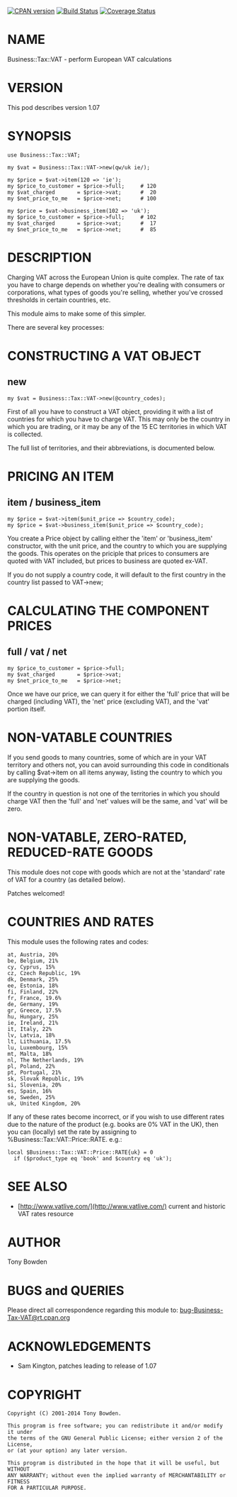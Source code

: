 [![CPAN version](https://badge.fury.io/pl/Business-Tax-VAT.svg)](http://badge.fury.io/pl/Business-Tax-VAT)
[![Build Status](https://travis-ci.org/jonasbn/Business-Tax-VAT.svg?branch=master)](https://travis-ci.org/jonasbn/Business-Tax-VAT)
[![Coverage Status](https://coveralls.io/repos/jonasbn/Business-Tax-VAT/badge.png)](https://coveralls.io/r/jonasbn/Business-Tax-VAT)

# NAME

Business::Tax::VAT - perform European VAT calculations

# VERSION

This pod describes version 1.07

# SYNOPSIS

    use Business::Tax::VAT;

    my $vat = Business::Tax::VAT->new(qw/uk ie/);

    my $price = $vat->item(120 => 'ie');
    my $price_to_customer = $price->full;     # 120
    my $vat_charged       = $price->vat;      #  20
    my $net_price_to_me   = $price->net;      # 100

    my $price = $vat->business_item(102 => 'uk');
    my $price_to_customer = $price->full;     # 102
    my $vat_charged       = $price->vat;      #  17
    my $net_price_to_me   = $price->net;      #  85

# DESCRIPTION

Charging VAT across the European Union is quite complex. The rate of tax
you have to charge depends on whether you're dealing with consumers or
corporations, what types of goods you're selling, whether you've crossed
thresholds in certain countries, etc.

This module aims to make some of this simpler.

There are several key processes:

# CONSTRUCTING A VAT OBJECT

## new

    my $vat = Business::Tax::VAT->new(@country_codes);

First of all you have to construct a VAT object, providing it with
a list of countries for which you have to charge VAT. This may only
be the country in which you are trading, or it may be any of the
15 EC territories in which VAT is collected.

The full list of territories, and their abbreviations, is documented
below.

# PRICING AN ITEM

## item / business\_item

    my $price = $vat->item($unit_price => $country_code);
    my $price = $vat->business_item($unit_price => $country_code);

You create a Price object by calling either the 'item' or 'business\_item'
constructor, with the unit price, and the country to which you are
supplying the goods. This operates on the priciple that prices to
consumers are quoted with VAT included, but prices to business are
quoted ex-VAT.

If you do not supply a country code, it will default to the first country
in the country list passed to VAT->new;

# CALCULATING THE COMPONENT PRICES

## full / vat / net

    my $price_to_customer = $price->full;
    my $vat_charged       = $price->vat;
    my $net_price_to_me   = $price->net;

Once we have our price, we can query it for either the 'full' price
that will be charged (including VAT), the 'net' price (excluding VAT),
and the 'vat' portion itself.

# NON-VATABLE COUNTRIES

If you send goods to many countries, some of which are in your VAT
territory and others not, you can avoid surrounding this code in
conditionals by calling $vat->item on all items anyway, listing the
country to which you are supplying the goods.

If the country in question is not one of the territories in which you
should charge VAT then the 'full' and 'net' values will be the same,
and 'vat' will be zero.

# NON-VATABLE, ZERO-RATED, REDUCED-RATE GOODS

This module does not cope with goods which are not at the 'standard'
rate of VAT for a country (as detailed below).

Patches welcomed!

# COUNTRIES AND RATES

This module uses the following rates and codes:

    at, Austria, 20%
    be, Belgium, 21%
    cy, Cyprus, 15%
    cz, Czech Republic, 19%
    dk, Denmark, 25%
    ee, Estonia, 18%
    fi, Finland, 22%
    fr, France, 19.6%
    de, Germany, 19%
    gr, Greece, 17.5%
    hu, Hungary, 25%
    ie, Ireland, 21%
    it, Italy, 22%
    lv, Latvia, 18%
    lt, Lithuania, 17.5%
    lu, Luxembourg, 15%
    mt, Malta, 18%
    nl, The Netherlands, 19%
    pl, Poland, 22%
    pt, Portugal, 21%
    sk, Slovak Republic, 19%
    si, Slovenia, 20%
    es, Spain, 16%
    se, Sweden, 25%
    uk, United Kingdom, 20%

If any of these rates become incorrect, or if you wish to use
different rates due to the nature of the product (e.g. books are 0%
VAT in the UK), then you can (locally) set the rate by assigning to
%Business::Tax::VAT::Price::RATE.  e.g.:

    local $Business::Tax::VAT::Price::RATE{uk} = 0 
      if ($product_type eq 'book' and $country eq 'uk');

# SEE ALSO

- [http://www.vatlive.com/](http://www.vatlive.com/) current and historic VAT rates resource

# AUTHOR

Tony Bowden

# BUGS and QUERIES

Please direct all correspondence regarding this module to:
  bug-Business-Tax-VAT@rt.cpan.org

# ACKNOWLEDGEMENTS

- Sam Kington, patches leading to release of 1.07

# COPYRIGHT

    Copyright (C) 2001-2014 Tony Bowden.

    This program is free software; you can redistribute it and/or modify it under
    the terms of the GNU General Public License; either version 2 of the License,
    or (at your option) any later version.

    This program is distributed in the hope that it will be useful, but WITHOUT
    ANY WARRANTY; without even the implied warranty of MERCHANTABILITY or FITNESS
    FOR A PARTICULAR PURPOSE.
